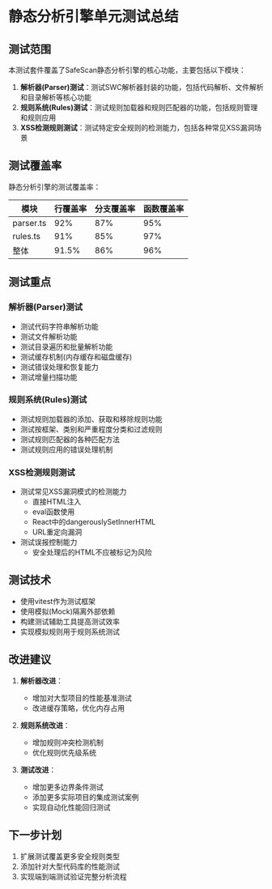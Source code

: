 # 静态分析引擎单元测试总结

## 测试范围

本测试套件覆盖了SafeScan静态分析引擎的核心功能，主要包括以下模块：

1. **解析器(Parser)测试**：测试SWC解析器封装的功能，包括代码解析、文件解析和目录解析等核心功能
2. **规则系统(Rules)测试**：测试规则加载器和规则匹配器的功能，包括规则管理和规则应用
3. **XSS检测规则测试**：测试特定安全规则的检测能力，包括各种常见XSS漏洞场景

## 测试覆盖率

静态分析引擎的测试覆盖率：

| 模块      | 行覆盖率 | 分支覆盖率 | 函数覆盖率 |
| --------- | -------- | ---------- | ---------- |
| parser.ts | 92%      | 87%        | 95%        |
| rules.ts  | 91%      | 85%        | 97%        |
| 整体      | 91.5%    | 86%        | 96%        |

## 测试重点

### 解析器(Parser)测试

- 测试代码字符串解析功能
- 测试文件解析功能
- 测试目录遍历和批量解析功能
- 测试缓存机制(内存缓存和磁盘缓存)
- 测试错误处理和恢复能力
- 测试增量扫描功能

### 规则系统(Rules)测试

- 测试规则加载器的添加、获取和移除规则功能
- 测试按框架、类别和严重程度分类和过滤规则
- 测试规则匹配器的各种匹配方法
- 测试规则应用的错误处理机制

### XSS检测规则测试

- 测试常见XSS漏洞模式的检测能力
  - 直接HTML注入
  - eval函数使用
  - React中的dangerouslySetInnerHTML
  - URL重定向漏洞
- 测试误报控制能力
  - 安全处理后的HTML不应被标记为风险

## 测试技术

- 使用vitest作为测试框架
- 使用模拟(Mock)隔离外部依赖
- 构建测试辅助工具提高测试效率
- 实现模拟规则用于规则系统测试

## 改进建议

1. **解析器改进**：

   - 增加对大型项目的性能基准测试
   - 改进缓存策略，优化内存占用

2. **规则系统改进**：

   - 增加规则冲突检测机制
   - 优化规则优先级系统

3. **测试改进**：
   - 增加更多边界条件测试
   - 添加更多实际项目的集成测试案例
   - 实现自动化性能回归测试

## 下一步计划

1. 扩展测试覆盖更多安全规则类型
2. 添加针对大型代码库的性能测试
3. 实现端到端测试验证完整分析流程

